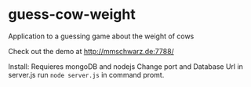 # guess-cow-weight
Application to a guessing game about the weight of cows

Check out the demo at http://mmschwarz.de:7788/

Install:
Requieres mongoDB and nodejs
Change port and Database Url in server.js
run ```node server.js``` in command promt.
